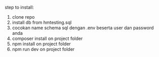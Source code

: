 step to install:
1. clone repo
2. install db from hmtesting.sql
3. cocokan name schema sql dengan .env beserta user dan password anda
4. composer install on project folder
5. npm install on project folder
6. npm run dev on project folder